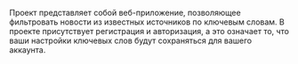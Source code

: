Проект представляет собой веб-приложение, позволяющее фильтровать новости из известных источников по ключевым словам. 
В проекте присутствует регистрация и авторизация, а это означает то, что ваши настройки ключевых слов будут сохраняться для вашего аккаунта.
